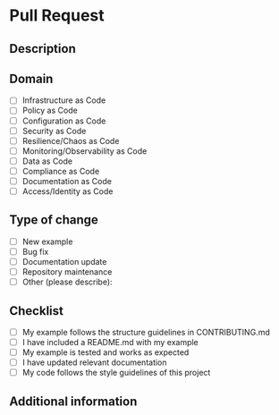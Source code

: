 # Pull Request

## Description
<!-- Provide a brief description of the changes introduced by this PR -->

## Domain
<!-- Mark which domain(s) this PR affects -->
- [ ] Infrastructure as Code
- [ ] Policy as Code
- [ ] Configuration as Code
- [ ] Security as Code
- [ ] Resilience/Chaos as Code
- [ ] Monitoring/Observability as Code
- [ ] Data as Code
- [ ] Compliance as Code
- [ ] Documentation as Code
- [ ] Access/Identity as Code

## Type of change
- [ ] New example
- [ ] Bug fix
- [ ] Documentation update
- [ ] Repository maintenance
- [ ] Other (please describe):

## Checklist
- [ ] My example follows the structure guidelines in CONTRIBUTING.md
- [ ] I have included a README.md with my example
- [ ] My example is tested and works as expected
- [ ] I have updated relevant documentation
- [ ] My code follows the style guidelines of this project

## Additional information
<!-- Add any other information about the PR here -->
